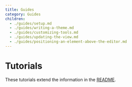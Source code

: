 ```yaml
---
title: Guides
category: Guides
children:
  - ./guides/setup.md
  - ./guides/writing-a-theme.md
  - ./guides/customizing-tools.md
  - ./guides/updating-the-view.md
  - ./guides/positioning-an-element-above-the-editor.md
---
```


# Tutorials

These tutorials extend the information in the [README](../../../README.md#api).

